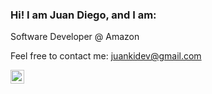 ### Hi! I am Juan Diego, and I am:

Software Developer @ Amazon

Feel free to contact me: juankidev@gmail.com

[<img align="left" alt="juankipedia | LinkedIn" width="22px" src="https://cdn.jsdelivr.net/npm/simple-icons@v3/icons/linkedin.svg" />][linkedin]


[linkedin]: https://www.linkedin.com/in/juankipedia/
